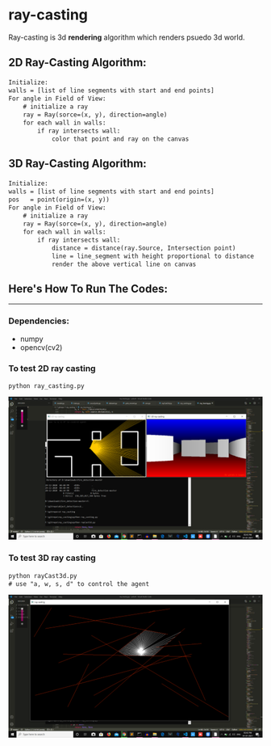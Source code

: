 # ray-casting

Ray-casting is 3d **rendering** algorithm which renders psuedo 3d world.

## 2D Ray-Casting Algorithm:
    Initialize:
    walls = [list of line segments with start and end points]
    For angle in Field of View:
        # initialize a ray
        ray = Ray(sorce=(x, y), direction=angle)
        for each wall in walls:
            if ray intersects wall:
                color that point and ray on the canvas
      

## 3D Ray-Casting Algorithm:
    Initialize:
    walls = [list of line segments with start and end points]
    pos   = point(origin=(x, y))
    For angle in Field of View:
        # initialize a ray
        ray = Ray(sorce=(x, y), direction=angle)
        for each wall in walls:
            if ray intersects wall:
                distance = distance(ray.Source, Intersection point)
                line = line_segment with height proportional to distance
                render the above vertical line on canvas
                

##  Here's How To Run The Codes:
***
###  Dependencies:
*  numpy
*  opencv(cv2)

### To test 2D ray casting

    python ray_casting.py
    
<img src="./screenshots/2d.png">

### To test 3D ray casting

    python rayCast3d.py
    # use "a, w, s, d" to control the agent

<img src="./screenshots/3d.png">

    
                
        
    
